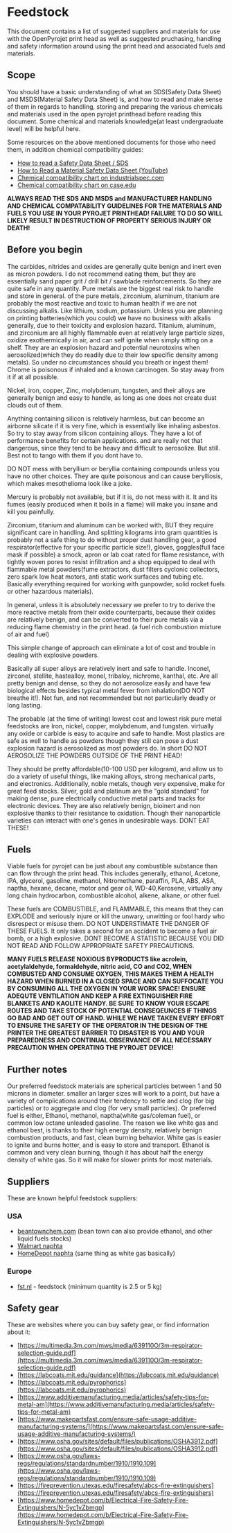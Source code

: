 # Feedstock

This document contains a list of suggested suppliers and materials for use with the OpenPyrojet print head as well as suggested pruchasing, handling and safety information around using the print head and associated fuels and materials.

## Scope

You should have a basic understanding of what an SDS(Safety Data Sheet) and MSDS(Material Safety Data Sheet) is, and how to read and make sense of them in regards to handling, storing and preparing the various chemicals and materials used in the open pyrojet printhead before reading this document.
Some chemical and materials knowledge(at least undergraduate level) will be helpful here.

Some resources on the above mentioned documents for those who need them, in addition chemical compatibility guides:

- [How to read a Safety Data Sheet / SDS](https://hsi.com/resources/how-to-read-a-safety-data-sheet-sds)
- [How to Read a Material Safety Data Sheet (YouTube)](https://www.youtube.com/watch?v=ZPoFtEBbjWI&ab_channel=BSUBob2008)
- [Chemical compatibility chart on industrialspec.com](https://www.industrialspec.com/resources/chemical-compatibility/)
- [Chemical compatibility chart on case.edu](https://case.edu/ehs/sites/case.edu.ehs/files/2018-02/compatComplex.pdf)

**ALWAYS READ THE SDS AND MSDS and MANUFACTURER HANDLING AND CHEMICAL COMPATABILITY GUIDELINES FOR THE MATERIALS AND FUELS YOU USE IN YOUR PYROJET PRINTHEAD! FAILURE TO DO SO WILL LIKELY RESULT IN DESTRUCTION OF PROPERTY SERIOUS INJURY OR DEATH!**

## Before you begin

The carbides, nitrides and oxides are generally quite benign and inert even as micron powders. I do not recommend eating them, but they are essentially sand paper grit / drill bit / sawblade reinforcements.  So they are quite safe in any quantity.
Pure metals are the biggest real risk to handle and store in general.  of the pure metals, zirconium, aluminum, titanium are probably the most reactive and toxic to human health if we are not discussing alkalis. Like lithium, sodium, potassium. Unless you are planning on printing batteries(which you could) we have no business with alkalis generally, due to their toxicity and explosion hazard.
Titanium, aluminum, and zirconium are all highly flammable even at relatively large particle sizes, oxidize exothermically in air, and can self ignite when simply sitting on a shelf. They are an explosion hazard and potential neurotoxins when aerosolized(which they do readily due to their low specific density among metals). So under no circumstances should you breath or ingest them! Chrome is poisonous if inhaled and a known carcinogen. So stay away from it if at all possible.

Nickel, iron, copper, Zinc, molybdenum, tungsten, and their alloys are generally benign and easy to handle, as long as one does not create dust clouds out of them.

Anything containing silicon is relatively harmless, but can become an airborne silicate if it is very fine, which is essentially like inhaling asbestos. So try to stay away from silicon containing alloys. They have a lot of performance benefits for certain applications. and are really not that dangerous, since they tend to be heavy and difficult to aerosolize. But still. Best not to tango with them if you dont have to.

DO NOT mess with beryllium or beryllia containing compounds unless you have no other choices. They are quite poisonous and can cause berylliosis, which makes mesothelioma look like a joke.

Mercury is probably not available, but if it is, do not mess with it. It and its fumes (easily produced when it boils in a flame) will make you insane and kill you painfully.

Zirconium, titanium and aluminum can be worked with, BUT they require significant care in handling. And splitting kilograms into gram quantities is probably not a safe thing to do without proper dust handling gear, a good respirator(effective for your specific particle size!), gloves, goggles(full face mask if possible) a smock, apron or lab coat rated for flame resistance, with tightly woven pores to resist infiltration and a shop equipped to deal with flammable metal powders(fume extractors, dust filters cyclonic collectors, zero spark low heat motors, anti static work surfaces and tubing etc. Basically everything required for working with gunpowder, solid rocket fuels or other hazardous materials).

In general, unless it is absolutely necessary we prefer to try to derive the more reactive metals from their oxide counterparts, because their oxides are relatively benign, and can be converted to their pure metals via a reducing flame chemistry in the print head. (a fuel rich combustion mixture of air and fuel)

This simple change of approach can eliminate a lot of cost and trouble in dealing with explosive powders.

Basically all super alloys are relatively inert and safe to handle. Inconel, zirconel, stellite, hastealloy, monel, tribaloy, nichrome, kanthal, etc. Are all pretty benign and dense, so they do not aerosolize easily and have few biological effects besides typical metal fever from inhalation(DO NOT breathe it!). Not fun, and not recommended but not particularly deadly or long lasting.

The probable (at the time of writing) lowest cost and lowest risk pure metal feedstocks are Iron, nickel, copper, molybdenum, and tungsten. virtually any oxide or carbide is easy to acquire and safe to handle. Most plastics are safe as well to handle as powders though they still can pose a dust explosion hazard is aerosolized as most powders do. In short DO NOT AEROSOLIZE THE POWDERS OUTSIDE OF THE PRINT HEAD!

They should be pretty affordable(10-100 USD per kilogram), and allow us to do a variety of useful things, like making alloys, strong mechanical parts, and electronics.
Additionally, noble metals, though very expensive, make for great feed stocks. Silver, gold and platinum are the "gold standard" for making dense, pure electrically conductive metal parts and tracks for electronic devices. They are also relatively benign, bioinert and non explosive thanks to their resistance to oxidation. Though their nanoparticle varieties can interact with one's genes in undesirable ways. DONT EAT THESE!

## Fuels

Viable fuels for pyrojet can be just about any combustible substance than can flow through the print head. This includes generally, ethanol, Acetone, IPA, glycerol, gasoline, methanol, Nitromethane, paraffin, PLA, ABS, ASA, naptha, hexane, decane, motor and gear oil, WD-40,Kerosene, virtually any long chain hydrocarbon, combustible alcohol, alkene, alkane, or other fuel.

These fuels are COMBUSTIBLE, and FLAMMABLE, this means that they can EXPLODE and seriously injure or kill the unwary, unwitting or fool hardy who disrespect or misuse them. DO NOT UNDERSTIMATE THE DANGER OF THESE FUELS. It only takes a second for an accident to become a fuel air bomb, or a high explosive. DONT BECOME A STATISTIC BECAUSE YOU DID NOT READ AND FOLLOW APPROPRIATE SAFETY PRECAUTIONS.

**MANY FUELS RELEASE NOXIOUS BYPRODUCTS like acrolein, acetylaldehyde, formaldehyde, nitric acid, CO and CO2, WHEN COMBUSTED AND CONSUME OXYGEN, THIS MAKES THEM A HEALTH HAZARD WHEN BURNED IN A CLOSED SPACE AND CAN SUFFOCATE YOU BY CONSUMING ALL THE OXYGEN IN YOUR WORK SPACE!
ENSURE ADEQUTE VENTILATION AND KEEP A FIRE EXTINGUISHER FIRE BLANKETS AND KAOLITE HANDY. BE SURE TO KNOW YOUR ESCAPE ROUTES AND TAKE STOCK OF POTENTIAL CONSEQEUNCES IF THINGS GO BAD AND GET OUT OF HAND. WHILE WE HAVE TAKEN EVERY EFFORT TO ENSURE THE SAFETY OF THE OPERATOR IN THE DESIGN OF THE PRINTER THE GREATEST BARRIER TO DISASTER IS YOU AND YOUR PREPAREDNESS AND CONTINUAL OBSERVANCE OF ALL NECESSARY PRECAUTION WHEN OPERATING THE PYROJET DEVICE!**

## Further notes

Our preferred feedstock materials are spherical particles between 1 and 50 microns in diameter. smaller an larger sizes will work to a point, but have a variety of complications around their tendency to settle and clog (for big particles) or to aggregate and clog (for very small particles). Or preferred fuel is either, Ethanol, methanol, naptha(white gas/coleman fuel), or common low octane unleaded gasoline.
The reason we like white gas and ethanol best, is thanks to their high energy density, relatively benign combustion products, and fast, clean burning behavior.  White gas is easier to ignite and burns hotter, and is easy to store and transport. Ethanol is common and very clean burning, though it has about half the energy density of white gas. So it will make for slower prints for most materials.

## Suppliers

These are known helpful feedstock suppliers:

### USA

- [beantownchem.com](https://beantownchem.com/) (bean town can also provide ethanol, and other liquid fuels stocks)
- [Walmart naphta](https://www.walmart.com/ip/Crown-White-Gas-Camp-Fuel-for-Use-in-Gasoline-Stoves-and-Lanterns-1-Gallon/51741744)
- [HomeDepot naphta](https://www.homedepot.com/p/Klean-Strip-1-qt-Varnish-Maker-and-Painter-s-Naphtha-QVM46/100122813) (same thing as white gas basically)

### Europe

- [fst.nl](https://www.fst.nl/consumables/thermal-spray-powders.html) - feedstock (minimum quantity is 2.5 or 5 kg)

## Safety gear

These are websites where you can buy safety gear, or find information about it:

- [https://multimedia.3m.com/mws/media/639110O/3m-respirator-selection-guide.pdf](https://multimedia.3m.com/mws/media/639110O/3m-respirator-selection-guide.pdf)
- [https://labcoats.mit.edu/guidance](https://labcoats.mit.edu/guidance)
- [https://labcoats.mit.edu/pyrophorics](https://labcoats.mit.edu/pyrophorics)
- [https://www.additivemanufacturing.media/articles/safety-tips-for-metal-am](https://www.additivemanufacturing.media/articles/safety-tips-for-metal-am)
- [https://www.makepartsfast.com/ensure-safe-usage-additive-manufacturing-systems/](https://www.makepartsfast.com/ensure-safe-usage-additive-manufacturing-systems/)
- [https://www.osha.gov/sites/default/files/publications/OSHA3912.pdf](https://www.osha.gov/sites/default/files/publications/OSHA3912.pdf)
- [https://www.osha.gov/laws-regs/regulations/standardnumber/1910/1910.109](https://www.osha.gov/laws-regs/regulations/standardnumber/1910/1910.109)
- [https://fireprevention.utexas.edu/firesafety/abcs-fire-extinguishers](https://fireprevention.utexas.edu/firesafety/abcs-fire-extinguishers)
- [https://www.homedepot.com/b/Electrical-Fire-Safety-Fire-Extinguishers/N-5yc1vZbmgp](https://www.homedepot.com/b/Electrical-Fire-Safety-Fire-Extinguishers/N-5yc1vZbmgp)
